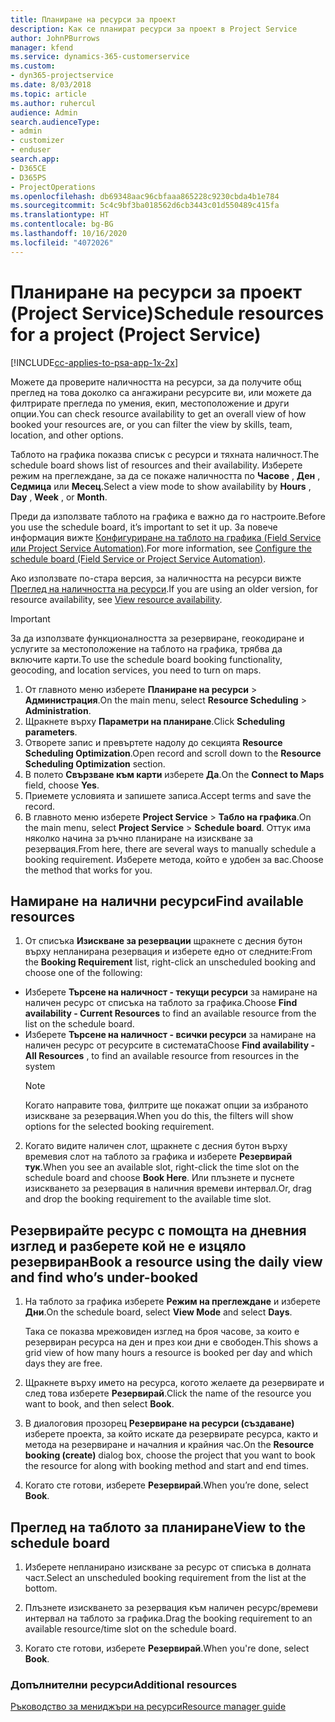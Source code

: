 ```yaml
---
title: Планиране на ресурси за проект
description: Как се планират ресурси за проект в Project Service
author: JohnPBurrows
manager: kfend
ms.service: dynamics-365-customerservice
ms.custom:
- dyn365-projectservice
ms.date: 8/03/2018
ms.topic: article
ms.author: ruhercul
audience: Admin
search.audienceType:
- admin
- customizer
- enduser
search.app:
- D365CE
- D365PS
- ProjectOperations
ms.openlocfilehash: db69348aac96cbfaaa865228c9230cbda4b1e784
ms.sourcegitcommit: 5c4c9bf3ba018562d6cb3443c01d550489c415fa
ms.translationtype: HT
ms.contentlocale: bg-BG
ms.lasthandoff: 10/16/2020
ms.locfileid: "4072026"
---
```

# <a name="schedule-resources-for-a-project-project-service"></a><span data-ttu-id="96c7b-103">Планиране на ресурси за проект (Project Service)</span><span class="sxs-lookup"><span data-stu-id="96c7b-103">Schedule resources for a project (Project Service)</span></span>

[!INCLUDE[cc-applies-to-psa-app-1x-2x](../includes/cc-applies-to-psa-app-1x-2x.md)]

<span data-ttu-id="96c7b-104">Можете да проверите наличността на ресурси, за да получите общ преглед на това доколко са ангажирани ресурсите ви, или можете да филтрирате прегледа по умения, екип, местоположение и други опции.</span><span class="sxs-lookup"><span data-stu-id="96c7b-104">You can check resource availability to get an overall view of how booked your resources are, or you can filter the view by skills, team, location, and other options.</span></span>  
  
<span data-ttu-id="96c7b-105">Таблото на графика показва списък с ресурси и тяхната наличност.</span><span class="sxs-lookup"><span data-stu-id="96c7b-105">The schedule board shows list of resources and their availability.</span></span> <span data-ttu-id="96c7b-106">Изберете режим на преглеждане, за да се покаже наличността по **Часове** , **Ден** , **Седмица** или **Месец**.</span><span class="sxs-lookup"><span data-stu-id="96c7b-106">Select a view mode to show availability by **Hours** , **Day** , **Week** , or **Month**.</span></span>  
  
<span data-ttu-id="96c7b-107">Преди да използвате таблото на графика е важно да го настроите.</span><span class="sxs-lookup"><span data-stu-id="96c7b-107">Before you use the schedule board, it’s important to set it up.</span></span> <span data-ttu-id="96c7b-108">За повече информация вижте [Конфигуриране на таблото на графика (Field Service или Project Service Automation)](https://docs.microsoft.com/dynamics365/field-service/configure-schedule-board).</span><span class="sxs-lookup"><span data-stu-id="96c7b-108">For more information, see [Configure the schedule board (Field Service or Project Service Automation)](https://docs.microsoft.com/dynamics365/field-service/configure-schedule-board).</span></span>
  
<span data-ttu-id="96c7b-109">Ако използвате по-стара версия, за наличността на ресурси вижте [Преглед на наличността на ресурси](../psa/view-resource-availability.md).</span><span class="sxs-lookup"><span data-stu-id="96c7b-109">If you are using an older version, for resource availability, see [View resource availability](../psa/view-resource-availability.md).</span></span>  

> [!IMPORTANT]
>  <span data-ttu-id="96c7b-110">За да използвате функционалността за резервиране, геокодиране и услугите за местоположение на таблото на графика, трябва да включите карти.</span><span class="sxs-lookup"><span data-stu-id="96c7b-110">To use the schedule board booking functionality, geocoding, and location services, you need to turn on maps.</span></span>  
> 
> 1. <span data-ttu-id="96c7b-111">От главното меню изберете **Планиране на ресурси** > **Администрация**.</span><span class="sxs-lookup"><span data-stu-id="96c7b-111">On the main menu, select **Resource Scheduling** > **Administration**.</span></span>  
> 2. <span data-ttu-id="96c7b-112">Щракнете върху **Параметри на планиране**.</span><span class="sxs-lookup"><span data-stu-id="96c7b-112">Click **Scheduling parameters**.</span></span>  
> 3. <span data-ttu-id="96c7b-113">Отворете запис и превъртете надолу до секцията **Resource Scheduling Optimization**.</span><span class="sxs-lookup"><span data-stu-id="96c7b-113">Open record and scroll down to the **Resource Scheduling Optimization** section.</span></span>  
> 4. <span data-ttu-id="96c7b-114">В полето **Свързване към карти** изберете **Да**.</span><span class="sxs-lookup"><span data-stu-id="96c7b-114">On the **Connect to Maps** field, choose **Yes**.</span></span>  
> 5. <span data-ttu-id="96c7b-115">Приемете условията и запишете записа.</span><span class="sxs-lookup"><span data-stu-id="96c7b-115">Accept terms and save the record.</span></span>  
> 6. <span data-ttu-id="96c7b-116">В главното меню изберете **Project Service** > **Табло на графика**.</span><span class="sxs-lookup"><span data-stu-id="96c7b-116">On the main menu, select **Project Service** > **Schedule board**.</span></span> <span data-ttu-id="96c7b-117">Оттук има няколко начина за ръчно планиране на изискване за резервация.</span><span class="sxs-lookup"><span data-stu-id="96c7b-117">From here, there are several ways to manually schedule a booking requirement.</span></span> <span data-ttu-id="96c7b-118">Изберете метода, който е удобен за вас.</span><span class="sxs-lookup"><span data-stu-id="96c7b-118">Choose the method that works for you.</span></span>
  
## <a name="find-available-resources"></a><span data-ttu-id="96c7b-119">Намиране на налични ресурси</span><span class="sxs-lookup"><span data-stu-id="96c7b-119">Find available resources</span></span>

1.  <span data-ttu-id="96c7b-120">От списъка **Изискване за резервации** щракнете с десния бутон върху непланирана резервация и изберете едно от следните:</span><span class="sxs-lookup"><span data-stu-id="96c7b-120">From the **Booking Requirement** list, right-click an unscheduled booking and choose one of the following:</span></span>  
  
- <span data-ttu-id="96c7b-121">Изберете **Търсене на наличност - текущи ресурси** за намиране на наличен ресурс от списъка на таблото за графика.</span><span class="sxs-lookup"><span data-stu-id="96c7b-121">Choose **Find availability - Current Resources** to find an available resource from the list on the schedule board.</span></span>  
- <span data-ttu-id="96c7b-122">Изберете **Търсене на наличност - всички ресурси** за намиране на наличен ресурс от ресурсите в системата</span><span class="sxs-lookup"><span data-stu-id="96c7b-122">Choose **Find availability - All Resources** , to find an available resource from resources in the system</span></span>  
   > [!NOTE]
   >  <span data-ttu-id="96c7b-123">Когато направите това, филтрите ще покажат опции за избраното изискване за резервация.</span><span class="sxs-lookup"><span data-stu-id="96c7b-123">When you do this, the filters will show options for the selected booking requirement.</span></span>  
  
2. <span data-ttu-id="96c7b-124">Когато видите наличен слот, щракнете с десния бутон върху времевия слот на таблото за графика и изберете **Резервирай тук**.</span><span class="sxs-lookup"><span data-stu-id="96c7b-124">When you see an available slot, right-click the time slot on the schedule board and choose **Book Here**.</span></span> <span data-ttu-id="96c7b-125">Или плъзнете и пуснете изискването за резервация в наличния времеви интервал.</span><span class="sxs-lookup"><span data-stu-id="96c7b-125">Or, drag and drop the booking requirement to the available time slot.</span></span>  
  

## <a name="book-a-resource-using-the-daily-view-and-find-whos-under-booked"></a><span data-ttu-id="96c7b-126">Резервирайте ресурс с помощта на дневния изглед и разберете кой не е изцяло резервиран</span><span class="sxs-lookup"><span data-stu-id="96c7b-126">Book a resource using the daily view and find who’s under-booked</span></span>
  
1.  <span data-ttu-id="96c7b-127">На таблото за графика изберете **Режим на преглеждане** и изберете **Дни**.</span><span class="sxs-lookup"><span data-stu-id="96c7b-127">On the schedule board, select **View Mode** and select **Days**.</span></span>  
  
    <span data-ttu-id="96c7b-128">Така се показва мрежовиден изглед на броя часове, за които е резервиран ресурса на ден и през кои дни е свободен.</span><span class="sxs-lookup"><span data-stu-id="96c7b-128">This shows a grid view of how many hours a resource is booked per day and which days they are free.</span></span>  
  
2.  <span data-ttu-id="96c7b-129">Щракнете върху името на ресурса, когото желаете да резервирате и след това изберете **Резервирай**.</span><span class="sxs-lookup"><span data-stu-id="96c7b-129">Click the name of the resource you want to book, and then select **Book**.</span></span>  
  
3.  <span data-ttu-id="96c7b-130">В диалоговия прозорец **Резервиране на ресурси (създаване)** изберете проекта, за който искате да резервирате ресурса, както и метода на резервиране и началния и крайния час.</span><span class="sxs-lookup"><span data-stu-id="96c7b-130">On the **Resource booking (create)** dialog box, choose the project that you want to book the resource for along with booking method and start and end times.</span></span>  
  
4.  <span data-ttu-id="96c7b-131">Когато сте готови, изберете **Резервирай**.</span><span class="sxs-lookup"><span data-stu-id="96c7b-131">When you’re done, select **Book**.</span></span>  
  
## <a name="view-to-the-schedule-board"></a><span data-ttu-id="96c7b-132">Преглед на таблото за планиране</span><span class="sxs-lookup"><span data-stu-id="96c7b-132">View to the schedule board</span></span>
  
1.  <span data-ttu-id="96c7b-133">Изберете непланирано изискване за ресурс от списъка в долната част.</span><span class="sxs-lookup"><span data-stu-id="96c7b-133">Select an unscheduled booking requirement from the list at the bottom.</span></span>  
  
2.  <span data-ttu-id="96c7b-134">Плъзнете изискването за резервация към наличен ресурс/времеви интервал на таблото за графика.</span><span class="sxs-lookup"><span data-stu-id="96c7b-134">Drag the booking requirement to an available resource/time slot on the schedule board.</span></span>  
  
3.  <span data-ttu-id="96c7b-135">Когато сте готови, изберете **Резервирай**.</span><span class="sxs-lookup"><span data-stu-id="96c7b-135">When you're done, select **Book**.</span></span>  
  
### <a name="additional-resources"></a><span data-ttu-id="96c7b-136">Допълнителни ресурси</span><span class="sxs-lookup"><span data-stu-id="96c7b-136">Additional resources</span></span>  
 [<span data-ttu-id="96c7b-137">Ръководство за мениджъри на ресурси</span><span class="sxs-lookup"><span data-stu-id="96c7b-137">Resource manager guide</span></span>](../psa/resource-manager-guide.md)
